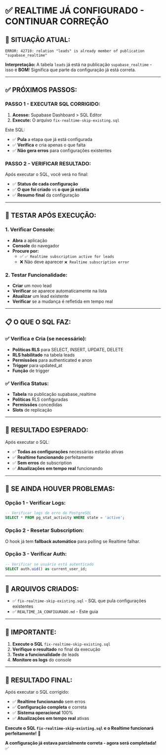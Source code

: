 # ✅ REALTIME JÁ CONFIGURADO - CONTINUAR CORREÇÃO

## 🚨 **SITUAÇÃO ATUAL:**
```
ERROR: 42710: relation "leads" is already member of publication "supabase_realtime"
```

**Interpretação:** A tabela `leads` já está na publicação `supabase_realtime` - isso é **BOM**! Significa que parte da configuração já está correta.

---

## ✅ **PRÓXIMOS PASSOS:**

### **PASSO 1 - EXECUTAR SQL CORRIGIDO:**
1. **Acesse:** Supabase Dashboard > SQL Editor
2. **Execute:** O arquivo `fix-realtime-skip-existing.sql`

Este SQL:
- ✅ **Pula** a etapa que já está configurada
- ✅ **Verifica** e cria apenas o que falta
- ✅ **Não gera erros** para configurações existentes

### **PASSO 2 - VERIFICAR RESULTADO:**
Após executar o SQL, você verá no final:
- ✅ **Status de cada configuração**
- ✅ **O que foi criado** vs **o que já existia**
- ✅ **Resumo final** da configuração

---

## 🧪 **TESTAR APÓS EXECUÇÃO:**

### **1. Verificar Console:**
- **Abra** a aplicação
- **Console** do navegador
- **Procure por:**
  - ✅ `✅ Realtime subscription active for leads`
  - ❌ Não deve aparecer `❌ Realtime subscription error`

### **2. Testar Funcionalidade:**
- **Criar** um novo lead
- **Verificar** se aparece automaticamente na lista
- **Atualizar** um lead existente
- **Verificar** se a mudança é refletida em tempo real

---

## 📋 **O QUE O SQL FAZ:**

### **✅ Verifica e Cria (se necessário):**
- **Políticas RLS** para SELECT, INSERT, UPDATE, DELETE
- **RLS habilitado** na tabela leads
- **Permissões** para authenticated e anon
- **Trigger** para updated_at
- **Função** de trigger

### **✅ Verifica Status:**
- **Tabela** na publicação supabase_realtime
- **Políticas** RLS configuradas
- **Permissões** concedidas
- **Slots** de replicação

---

## 🎯 **RESULTADO ESPERADO:**

Após executar o SQL:
- ✅ **Todas as configurações** necessárias estarão ativas
- ✅ **Realtime funcionando** perfeitamente
- ✅ **Sem erros** de subscription
- ✅ **Atualizações em tempo real** funcionando

---

## 🔧 **SE AINDA HOUVER PROBLEMAS:**

### **Opção 1 - Verificar Logs:**
```sql
-- Verificar logs de erro do PostgreSQL
SELECT * FROM pg_stat_activity WHERE state = 'active';
```

### **Opção 2 - Resetar Subscription:**
O hook já tem **fallback automático** para polling se Realtime falhar.

### **Opção 3 - Verificar Auth:**
```sql
-- Verificar se usuário está autenticado
SELECT auth.uid() as current_user_id;
```

---

## 📝 **ARQUIVOS CRIADOS:**

- ✅ `fix-realtime-skip-existing.sql` - SQL que pula configurações existentes
- ✅ `REALTIME_JA_CONFIGURADO.md` - Este guia

---

## 🚨 **IMPORTANTE:**

1. **Execute o SQL** `fix-realtime-skip-existing.sql`
2. **Verifique o resultado** no final da execução
3. **Teste a funcionalidade** de leads
4. **Monitore os logs** do console

---

## 🎉 **RESULTADO FINAL:**

Após executar o SQL corrigido:
- ✅ **Realtime funcionando** sem erros
- ✅ **Configuração completa** e correta
- ✅ **Sistema operacional** 100%
- ✅ **Atualizações em tempo real** ativas

**Execute o SQL `fix-realtime-skip-existing.sql` e o Realtime funcionará perfeitamente!** 🚀

**A configuração já estava parcialmente correta - agora será completada!** ✅





